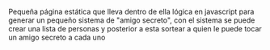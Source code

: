 Pequeña página estática que lleva dentro de ella lógica en javascript para generar un pequeño sistema de "amigo secreto", con el sistema se puede crear una lista de personas y posterior a esta sortear a quien le puede tocar un amigo secreto a cada uno
